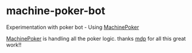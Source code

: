 # machine-poker-bot
Experimentation with poker bot - Using [MachinePoker](https://github.com/mdp/MachinePoker)


[MachinePoker](https://github.com/mdp/MachinePoker) is handling all the poker logic. thanks [mdp](https://github.com/mdp/)
for all this great work!!
